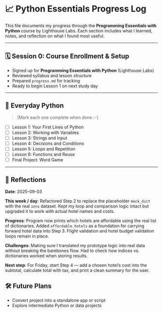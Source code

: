 # 📈 Python Essentials Progress Log

This file documents my progress through the **Programming Essentials with Python** course by Lighthouse Labs. Each section includes what I learned, notes, and reflection on what I found most useful.

---

## 🗓 Session 0: Course Enrollment & Setup
- Signed up for **Programming Essentials with Python** (Lighthouse Labs)
- Reviewed syllabus and lesson structure
- Prepared `progress.md` for tracking
- Ready to begin Lesson 1 on next study day


---

## 📆 Everyday Python
> (Mark each one complete when done ✅)

- [ ] Lesson 1: Your First Lines of Python  
- [ ] Lesson 2: Working with Variables  
- [ ] Lesson 3: Strings and Input  
- [ ] Lesson 4: Decisions and Conditions  
- [ ] Lesson 5: Loops and Repetition  
- [ ] Lesson 6: Functions and Reuse  
- [ ] Final Project: Word Game

---


## 🌸 Reflections  

**Date**: 2025-09-03  

**This week / day**: Refactored Step 2 to replace the placeholder `mock_dict` with the real `inns` dataset. Kept my loop and comparison logic intact but upgraded it to work with actual hotel names and costs.  

**Progress**: Program now prints which hotels are affordable using the real list of dictionaries. Added `affordable_hotels` as a foundation for carrying forward hotel data into Step 3. Flight validation and hotel budget validation loops remain in place.  

**Challenges**: Making sure I translated my prototype logic into real data without breaking the barebones flow. Had to check how indices vs. dictionaries worked when storing results.  

**Next step**: For Friday, start Step 4 — add a chosen hotel’s cost into the subtotal, calculate total with tax, and print a clean summary for the user.  



## 🛠 Future Plans
- Convert project into a standalone app or script
- Explore intermediate Python or data projects

